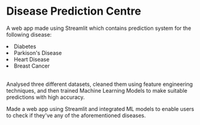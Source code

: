 # Disease Prediction Centre
A web app made using Streamlit which contains prediction system for the following disease:
<li>Diabetes</li>
<li>Parkison's Disease</li>
<li>Heart Disease</li>
<li>Breast Cancer</li>

<br>
<p>
Analysed three different datasets, cleaned them using feature engineering techniques, and then trained Machine Learning Models to make suitable predictions with high accuracy.
</p>
<p>
Made a web app using Streamlit and integrated ML models to enable users to check if they've any of the aforementioned diseases.
</p>
